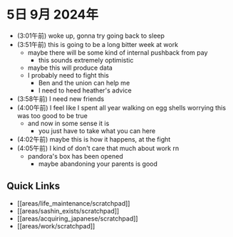 # 5日 9月 2024年
- (3:01午前) woke up, gonna try going back to sleep
- (3:51午前) this is going to be a long bitter week at work
  - maybe there will be some kind of internal pushback from pay
    - this sounds extremely optimistic
  - maybe this will produce data
  - I probably need to fight this
    - Ben and the union can help me
    - I need to heed heather's advice
- (3:58午前) I need new friends
- (4:00午前) I feel like I spent all year walking on egg shells worrying this was too good to be true
  - and now in some sense it is
    - you just have to take what you can here
- (4:02午前) maybe this is how it happens, at the fight
- (4:05午前) I kind of don't care that much about work rn
  - pandora's box has been opened
    - maybe abandoning your parents is good





 



## Quick Links
- [[areas/life_maintenance/scratchpad]]
- [[areas/sashin_exists/scratchpad]]
- [[areas/acquiring_japanese/scratchpad]]
- [[areas/work/scratchpad]]
